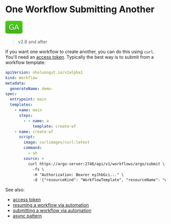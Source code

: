 # One Workflow Submitting Another

![GA](assets/ga.svg)

> v2.8 and after

If you want one workflow to create another, you can do this using `curl`. You'll need an [access token](access-token.md). Typically the best way is to submit from a workflow template:

```yaml
apiVersion: nholuongut.io/v1alpha1
kind: Workflow
metadata:
  generateName: demo-
spec:
  entrypoint: main
  templates:
    - name: main
      steps:
        - - name: a
            template: create-wf
    - name: create-wf
      script:
        image: curlimages/curl:latest
        command:
          - sh
        source: >
          curl https://argo-server:2746/api/v1/workflows/argo/submit \
            -fs \
            -H "Authorization: Bearer eyJhbGci..." \
            -d '{"resourceKind": "WorkflowTemplate", "resourceName": "wait", "submitOptions": {"labels": "workflows.nholuongut.io/workflow-template=wait"}}'
```

See also:

* [access token](access-token.md)
* [resuming a workflow via automation](resuming-workflow-via-automation.md)
* [submitting a workflow via automation](submit-workflow-via-automation.md)
* [async pattern](async-pattern.md)

